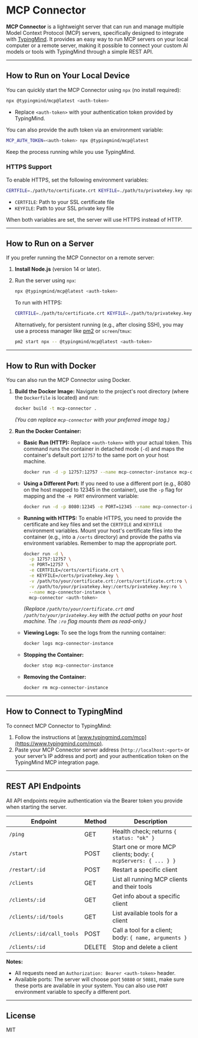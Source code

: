 # MCP Connector

**MCP Connector** is a lightweight server that can run and manage multiple Model Context Protocol (MCP) servers, specifically designed to integrate with [TypingMind](https://www.typingmind.com/mcp). It provides an easy way to run MCP servers on your local computer or a remote server, making it possible to connect your custom AI models or tools with TypingMind through a simple REST API.

---

## How to Run on Your Local Device

You can quickly start the MCP Connector using `npx` (no install required):

```bash
npx @typingmind/mcp@latest <auth-token>
```
- Replace `<auth-token>` with your authentication token provided by TypingMind.

You can also provide the auth token via an environment variable:

```bash
MCP_AUTH_TOKEN=<auth-token> npx @typingmind/mcp@latest
```

Keep the process running while you use TypingMind.

### HTTPS Support

To enable HTTPS, set the following environment variables:

```bash
CERTFILE=./path/to/certificate.crt KEYFILE=./path/to/privatekey.key npx @typingmind/mcp@latest <auth-token>
```

- `CERTFILE`: Path to your SSL certificate file
- `KEYFILE`: Path to your SSL private key file

When both variables are set, the server will use HTTPS instead of HTTP.

---

## How to Run on a Server

If you prefer running the MCP Connector on a remote server:

1. **Install Node.js** (version 14 or later).
2. Run the server using `npx`:

   ```bash
   npx @typingmind/mcp@latest <auth-token>
   ```

   To run with HTTPS:
   ```bash
   CERTFILE=./path/to/certificate.crt KEYFILE=./path/to/privatekey.key npx @typingmind/mcp@latest <auth-token>
   ```

   Alternatively, for persistent running (e.g., after closing SSH), you may use a process manager like [pm2](https://pm2.keymetrics.io/) or `screen`/`tmux`:
   ```bash
   pm2 start npx -- @typingmind/mcp@latest <auth-token>
   ```

---

## How to Run with Docker

You can also run the MCP Connector using Docker.

1.  **Build the Docker Image:**
    Navigate to the project's root directory (where the `Dockerfile` is located) and run:
    ```bash
    docker build -t mcp-connector .
    ```
    *(You can replace `mcp-connector` with your preferred image tag.)*

2.  **Run the Docker Container:**

    *   **Basic Run (HTTP):**
        Replace `<auth-token>` with your actual token. This command runs the container in detached mode (`-d`) and maps the container's default port `12757` to the same port on your host machine.
        ```bash
        docker run -d -p 12757:12757 --name mcp-connector-instance mcp-connector <auth-token>
        ```

    *   **Using a Different Port:**
        If you need to use a different port (e.g., 8080 on the host mapped to 12345 in the container), use the `-p` flag for mapping and the `-e PORT` environment variable:
        ```bash
        docker run -d -p 8080:12345 -e PORT=12345 --name mcp-connector-instance mcp-connector <auth-token>
        ```

    *   **Running with HTTPS:**
        To enable HTTPS, you need to provide the certificate and key files and set the `CERTFILE` and `KEYFILE` environment variables. Mount your host's certificate files into the container (e.g., into a `/certs` directory) and provide the paths via environment variables. Remember to map the appropriate port.
        ```bash
        docker run -d \
          -p 12757:12757 \
          -e PORT=12757 \
          -e CERTFILE=/certs/certificate.crt \
          -e KEYFILE=/certs/privatekey.key \
          -v /path/to/your/certificate.crt:/certs/certificate.crt:ro \
          -v /path/to/your/privatekey.key:/certs/privatekey.key:ro \
          --name mcp-connector-instance \
          mcp-connector <auth-token>
        ```
        *(Replace `/path/to/your/certificate.crt` and `/path/to/your/privatekey.key` with the actual paths on your host machine. The `:ro` flag mounts them as read-only.)*

    *   **Viewing Logs:**
        To see the logs from the running container:
        ```bash
        docker logs mcp-connector-instance
        ```

    *   **Stopping the Container:**
        ```bash
        docker stop mcp-connector-instance
        ```

    *   **Removing the Container:**
        ```bash
        docker rm mcp-connector-instance
        ```

---

## How to Connect to TypingMind

To connect MCP Connector to TypingMind:

1. Follow the instructions at [www.typingmind.com/mcp](https://www.typingmind.com/mcp).
2. Paste your MCP Connector server address (`http://localhost:<port>` or your server’s IP address and port) and your authentication token on the TypingMind MCP integration page.

---

## REST API Endpoints

All API endpoints require authentication via the Bearer token you provide when starting the server.

| Endpoint                       | Method | Description                                      |
|---------------------------------|--------|--------------------------------------------------|
| `/ping`                        | GET    | Health check; returns `{ status: "ok" }`         |
| `/start`                       | POST   | Start one or more MCP clients; body: `{ mcpServers: { ... } }` |
| `/restart/:id`                 | POST   | Restart a specific client                        |
| `/clients`                     | GET    | List all running MCP clients and their tools     |
| `/clients/:id`                 | GET    | Get info about a specific client                 |
| `/clients/:id/tools`           | GET    | List available tools for a client                |
| `/clients/:id/call_tools`      | POST   | Call a tool for a client; body: `{ name, arguments }` |
| `/clients/:id`                 | DELETE | Stop and delete a client                         |

**Notes:**  
- All requests need an `Authorization: Bearer <auth-token>` header.
- Available ports: The server will choose port `50880` or `50881`, make sure
these ports are available in your system. You can also use `PORT` environment
variable to specify a different port.

---

## License

MIT
